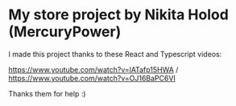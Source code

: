 # My store project by Nikita Holod (MercuryPower)

I made this project thanks to these React and Typescript videos:

  https://www.youtube.com/watch?v=lATafp15HWA /
  https://www.youtube.com/watch?v=OJ16BaPC6VI

Thanks them for help :)
